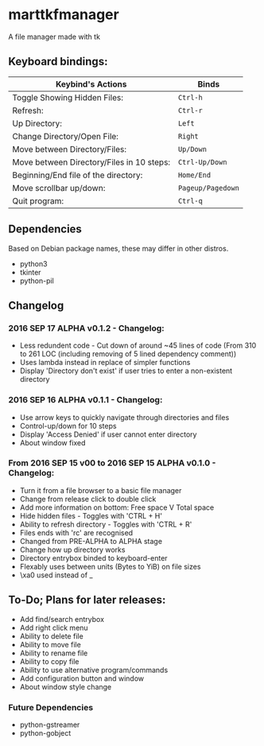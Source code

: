 # marttkfmanager
A file manager made with tk

## Keyboard bindings:

 Keybind's Actions                          | Binds
 -------------------------------------------|-------------
 Toggle Showing Hidden Files:               | `Ctrl-h`
 Refresh:                                   | `Ctrl-r`
 Up Directory:                              | `Left`
 Change Directory/Open File:                | `Right`
 Move between Directory/Files:              | `Up/Down`
 Move between Directory/Files in 10 steps:  | `Ctrl-Up/Down`
 Beginning/End file of the directory:       | `Home/End`
 Move scrollbar up/down:                    | `Pageup/Pagedown`
 Quit program:                              | `Ctrl-q`

## Dependencies

Based on Debian package names, these may differ in other distros.

* python3
* tkinter
* python-pil

## Changelog

### 2016 SEP 17 ALPHA v0.1.2 - Changelog:

* Less redundent code - Cut down of around ~45 lines of code (From 310 to 261 LOC (including removing of 5 lined dependency comment))
 * Uses lambda instead in replace of simpler functions
* Display 'Directory don\'t exist' if user tries to enter a non-existent directory

### 2016 SEP 16 ALPHA v0.1.1 - Changelog:

* Use arrow keys to quickly navigate through directories and files
* Control-up/down for 10 steps
* Display 'Access Denied' if user cannot enter directory
* About window fixed

### From 2016 SEP 15 v00 to 2016 SEP 15 ALPHA v0.1.0 - Changelog:

* Turn it from a file browser to a basic file manager
* Change from release click to double click 
* Add more information on bottom: Free space V Total space
* Hide hidden files - Toggles with 'CTRL + H'
* Ability to refresh directory - Toggles with 'CTRL + R'
* Files ends with 'rc' are recognised
* Changed from PRE-ALPHA to ALPHA stage
* Change how up directory works
* Directory entrybox binded to keyboard-enter 
* Flexably uses between units (Bytes to YiB) on file sizes
* \xa0 used instead of _

## To-Do; Plans for later releases:

* Add find/search entrybox
* Add right click menu
 * Ability to delete file 
 * Ability to move file 
 * Ability to rename file 
 * Ability to copy file 
 * Ability to use alternative program/commands
* Add configuration button and window
* About window style change

### Future Dependencies

* python-gstreamer
* python-gobject


